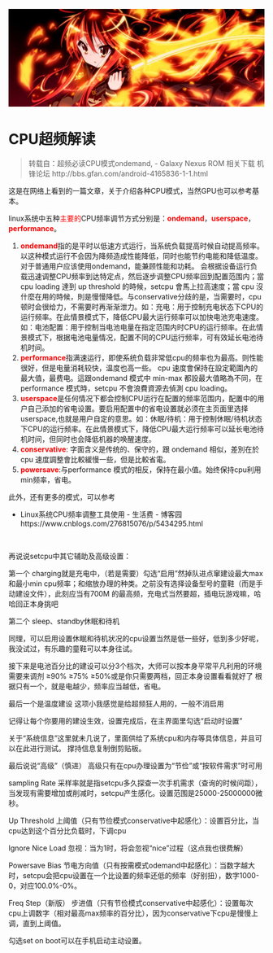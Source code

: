 [![header](../../../assets/header32.jpg)](https://yuenshome.github.io)

# CPU超频解读

<blockquote>转载自：超频必读CPU模式ondemand, - Galaxy Nexus ROM 相关下载 机锋论坛
http://bbs.gfan.com/android-4165836-1-1.html</blockquote>
这是在网络上看到的一篇文章，关于介绍各种CPU模式，当然GPU也可以参考基本。

linux系统中五种<span style="color: #ff0000;">主要的</span>CPU频率调节方式分别是：<strong><span style="color: #ff0000;">ondemand</span></strong>，<strong><span style="color: #ff0000;">userspace</span></strong>，<strong><span style="color: #ff0000;">performance</span></strong>。
<ol>
	<li><strong><span style="color: #ff0000;">ondemand</span></strong>指的是平时以低速方式运行，当系统负载提高时候自动提高频率。以这种模式运行不会因为降频造成性能降低，同时也能节约电能和降低温度。对于普通用户应该使用ondemand，能兼顾性能和功耗。
会根据设备运行负载迅速调整CPU频率到达特定点，然后逐步调整CPU频率回到配置范围内；當 cpu loading 達到 up threshold 的時候，setcpu 會馬上拉高速度；當 cpu 沒什麼在用的時候，則是慢慢降低。与conservative分歧的是，当需要时，cpu顿时会很给力，不需要时再渐渐泄力。如：充电：用于控制充电状态下CPU的运行频率。在此情景模式下，降低CPU最大运行频率可以加快电池充电速度。如：电池配置：用于控制当电池电量在指定范围内时CPU的运行频率。在此情景模式下，根据电池电量情况，配置不同的CPU运行频率，可有效延长电池待机时间。</li>
	<li><span style="color: #ff0000;"><strong>performance</strong></span>指满速运行，即使系统负载非常低cpu的频率也为最高。则性能很好，但是电量消耗较快，温度也高一些。
cpu 速度會保持在設定範圍內的最大值，最费电。這跟ondemand 模式中 min-max 都設最大值略為不同，在performance 模式時，setcpu 不會浪費資源去偵測 cpu loading。</li>
	<li><span style="color: #ff0000;"><strong>userspace</strong></span>是任何情况下都会控制CPU运行在配置的频率范围内，配置中的用户自己添加的省电设置。要启用配置中的省电设置就必须在主页面里选择userspace,也就是用户自定的意思。如：休眠/待机：用于控制休眠/待机状态下CPU的运行频率。在此情景模式下，降低CPU最大运行频率可以延长电池待机时间，但同时也会降低机器的唤醒速度。</li>
	<li><strong><span style="color: #ff0000;">conservative</span></strong>: 字面含义是传统的、保守的，跟 ondemand 相似，差別在於 cpu 速度調整會比較緩慢一些，但是比較省電。</li>
	<li><strong><span style="color: #ff0000;">powersave</span></strong>:与performance 模式的相反，保持在最小值。始终保持cpu利用min频率，省电。</li>
</ol>
此外，还有更多的模式，可以参考
<ul>
	<li>Linux系统CPU频率调整工具使用 - 生活费 - 博客园
https://www.cnblogs.com/276815076/p/5434295.html</li>
</ul>
&nbsp;

再说说setcpu中其它辅助及高级设置：

<!--more-->

第一个
charging就是充电中，（若是需要）勾选“启用”然掉队进点窜建设最大max和最小min cpu频率；和缩放办理的种类。之前没有选择设备型号的童鞋（而是手动建设文件），此刻应当有700M 的最高频，充电式当然要超，插电玩游戏嘛，哈哈回正本身挑吧

第二个
sleep、standby休眠和待机

同理，可以启用设置休眠和待机状况的cpu设置当然是低一些好，低到多少好呢，我没试过，有乐趣的童鞋可以本身往试。

接下来是电池百分比的建设可以分3个档次，大师可以按本身平常平凡利用的环境需要来调剂
≥90%
≥75%
≥50%或是你只需要两档，回正本身设置看看就好了
根据只有一个，就是电越少，频率应当越低，省电。

最后一个是温度建设
这项小我感觉是给超频狂人用的，一般不消启用

记得让每个你要用的建设生效，设置完成后，在主界面里勾选“启动时设置”

关于“系统信息”这里就未几说了，里面供给了系统cpu和内存等具体信息，并且可以在此进行测试。
撑持信息复制倒剪贴板。

最后说说“高级”（慎进）
高级只有在cpu办理设置为“节俭”或“按软件需求”时可用

sampling Rate
采样率就是指setcpu多久探查一次手机需求（查询的时候间距），当发现有需要增加或削减时，setcpu产生感化。设置范围是25000-25000000微秒。

Up Threshold
上阈值（只有节俭模式conservative中起感化）：设置百分比，当cpu达到这个百分比负载时，下调cpu

Ignore Nice Load
忽视：当为1时，将会忽视“nice”过程（这点我也很费解）

Powersave Bias
节电方向值（只有按需模式odemand中起感化）：当数字越大时，setcpu会把cpu设置在一个比设置的频率还低的频率（好别扭），数字1000-0，对应100.0%-0%。

Freq Step（新版）
步进值（只有节俭模式conservative中起感化）：设置每次cpu上调数字（相对最高max频率的百分比），因为conservative下cpu是慢慢上调，直到上阈值。

勾选set on boot可以在手机启动主动设置。
